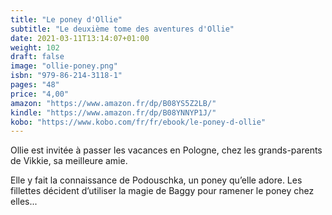 ```yaml
---
title: "Le poney d'Ollie"
subtitle: "Le deuxième tome des aventures d'Ollie"
date: 2021-03-11T13:14:07+01:00
weight: 102
draft: false
image: "ollie-poney.png"
isbn: "979-86-214-3118-1"
pages: "48"
price: "4,00"
amazon: "https://www.amazon.fr/dp/B08YS5Z2LB/"
kindle: "https://www.amazon.fr/dp/B08YNNYP1J/"
kobo: "https://www.kobo.com/fr/fr/ebook/le-poney-d-ollie"
---
```


Ollie est invitée à passer les vacances en Pologne, chez les grands-parents de Vikkie, sa meilleure amie.

Elle y fait la connaissance de Podouschka, un poney qu’elle adore. Les fillettes décident d’utiliser la magie de Baggy pour ramener le poney chez elles...
